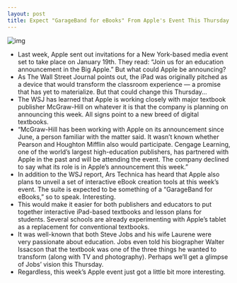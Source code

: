 ```yaml
---
layout: post
title: Expect "GarageBand for eBooks" From Apple's Event This Thursday
---
```

![img](http://media.idownloadblog.com/wp-content/uploads/2012/01/ipad-textbook.jpg)
* Last week, Apple sent out invitations for a New York-based media event set to take place on January 19th. They read: “Join us for an education announcement in the Big Apple.” But what could Apple be announcing?
* As The Wall Street Journal points out, the iPad was originally pitched as a device that would transform the classroom experience — a promise that has yet to materialize. But that could change this Thursday…
* The WSJ has learned that Apple is working closely with major textbook publisher McGraw-Hill on whatever it is that the company is planning on announcing this week. All signs point to a new breed of digital textbooks.
* “McGraw-Hill has been working with Apple on its announcement since June, a person familiar with the matter said. It wasn’t known whether Pearson and Houghton Mifflin also would participate. Cengage Learning, one of the world’s largest high-education publishers, has partnered with Apple in the past and will be attending the event. The company declined to say what its role is in Apple’s announcement this week.”
* In addition to the WSJ report, Ars Technica has heard that Apple also plans to unveil a set of interactive eBook creation tools at this week’s event. The suite is expected to be something of a “GarageBand for eBooks,” so to speak. Interesting.
* This would make it easier for both publishers and educators to put together interactive iPad-based textbooks and lesson plans for students. Several schools are already experimenting with Apple’s tablet as a replacement for conventional textbooks.
* It was well-known that both Steve Jobs and his wife Laurene were very passionate about education. Jobs even told his biographer Walter Issacson that the textbook was one of the three things he wanted to transform (along with TV and photography). Perhaps we’ll get a glimpse of Jobs’ vision this Thursday.
* Regardless, this week’s Apple event just got a little bit more interesting.

